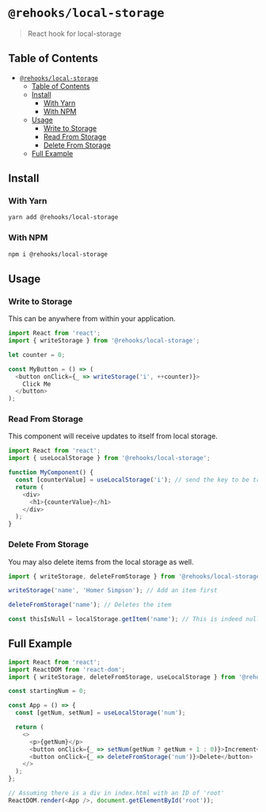 # `@rehooks/local-storage`

> React hook for local-storage

## Table of Contents

- [`@rehooks/local-storage`](#rehookslocal-storage)
  - [Table of Contents](#table-of-contents)
  - [Install](#install)
    - [With Yarn](#with-yarn)
    - [With NPM](#with-npm)
  - [Usage](#usage)
    - [Write to Storage](#write-to-storage)
    - [Read From Storage](#read-from-storage)
    - [Delete From Storage](#delete-from-storage)
  - [Full Example](#full-example)

## Install

### With Yarn

```sh
yarn add @rehooks/local-storage
```

### With NPM

```sh
npm i @rehooks/local-storage
```

## Usage

### Write to Storage

This can be anywhere from within your application.

```js
import React from 'react';
import { writeStorage } from '@rehooks/local-storage';

let counter = 0;

const MyButton = () => (
  <button onClick={_ => writeStorage('i', ++counter)}>
    Click Me
  </button>
);

```

### Read From Storage

This component will receive updates to itself from local storage.

```js
import React from 'react';
import { useLocalStorage } from '@rehooks/local-storage';

function MyComponent() {
  const [counterValue] = useLocalStorage('i'); // send the key to be tracked.
  return (
    <div>
      <h1>{counterValue}</h1>
    </div>
  );
}
```

### Delete From Storage

You may also delete items from the local storage as well.

```js
import { writeStorage, deleteFromStorage } from '@rehooks/local-storage';

writeStorage('name', 'Homer Simpson'); // Add an item first

deleteFromStorage('name'); // Deletes the item

const thisIsNull = localStorage.getItem('name'); // This is indeed null
```

## Full Example

```js
import React from 'react';
import ReactDOM from 'react-dom';
import { writeStorage, deleteFromStorage, useLocalStorage } from '@rehooks/local-storage';

const startingNum = 0;

const App = () => {
  const [getNum, setNum] = useLocalStorage('num');

  return (
    <>
      <p>{getNum}</p>
      <button onClick={_ => setNum(getNum ? getNum + 1 : 0)}>Increment</button>
      <button onClick={_ => deleteFromStorage('num')}>Delete</button>
    </>
  );
};

// Assuming there is a div in index.html with an ID of 'root'
ReactDOM.render(<App />, document.getElementById('root'));

```